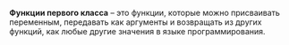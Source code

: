 **Функции первого класса** – это функции, которые можно присваивать переменным, передавать как аргументы и возвращать из других функций, как любые другие значения в языке программирования.